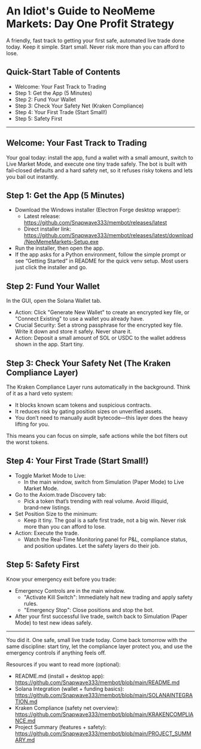 # An Idiot's Guide to NeoMeme Markets: Day One Profit Strategy

A friendly, fast track to getting your first safe, automated live trade done today. Keep it simple. Start small. Never risk more than you can afford to lose.

## Quick-Start Table of Contents

- Welcome: Your Fast Track to Trading
- Step 1: Get the App (5 Minutes)
- Step 2: Fund Your Wallet
- Step 3: Check Your Safety Net (Kraken Compliance)
- Step 4: Your First Trade (Start Small!)
- Step 5: Safety First

---

## Welcome: Your Fast Track to Trading
Your goal today: install the app, fund a wallet with a small amount, switch to Live Market Mode, and execute one tiny trade safely. The bot is built with fail‑closed defaults and a hard safety net, so it refuses risky tokens and lets you bail out instantly.

## Step 1: Get the App (5 Minutes)

- Download the Windows installer (Electron Forge desktop wrapper):
  - Latest release: https://github.com/Snapwave333/membot/releases/latest
  - Direct installer link: https://github.com/Snapwave333/membot/releases/latest/download/NeoMemeMarkets-Setup.exe
- Run the installer, then open the app.
- If the app asks for a Python environment, follow the simple prompt or see “Getting Started” in README for the quick venv setup. Most users just click the installer and go.

## Step 2: Fund Your Wallet

In the GUI, open the Solana Wallet tab.

- Action: Click "Generate New Wallet" to create an encrypted key file, or "Connect Existing" to use a wallet you already have.
- Crucial Security: Set a strong passphrase for the encrypted key file. Write it down and store it safely. Never share it.
- Action: Deposit a small amount of SOL or USDC to the wallet address shown in the app. Start tiny.

## Step 3: Check Your Safety Net (The Kraken Compliance Layer)

The Kraken Compliance Layer runs automatically in the background. Think of it as a hard veto system:

- It blocks known scam tokens and suspicious contracts.
- It reduces risk by gating position sizes on unverified assets.
- You don’t need to manually audit bytecode—this layer does the heavy lifting for you.

This means you can focus on simple, safe actions while the bot filters out the worst tokens.

## Step 4: Your First Trade (Start Small!)

- Toggle Market Mode to Live:
  - In the main window, switch from Simulation (Paper Mode) to Live Market Mode.
- Go to the Axiom.trade Discovery tab:
  - Pick a token that’s trending with real volume. Avoid illiquid, brand‑new listings.
- Set Position Size to the minimum:
  - Keep it tiny. The goal is a safe first trade, not a big win. Never risk more than you can afford to lose.
- Action: Execute the trade.
  - Watch the Real‑Time Monitoring panel for P&L, compliance status, and position updates. Let the safety layers do their job.

## Step 5: Safety First

Know your emergency exit before you trade:

- Emergency Controls are in the main window.
  - "Activate Kill Switch": Immediately halt new trading and apply safety rules.
  - "Emergency Stop": Close positions and stop the bot.
- After your first successful live trade, switch back to Simulation (Paper Mode) to test new ideas safely.

---

You did it. One safe, small live trade today. Come back tomorrow with the same discipline: start tiny, let the compliance layer protect you, and use the emergency controls if anything feels off.

Resources if you want to read more (optional):
- README.md (install + desktop app): https://github.com/Snapwave333/membot/blob/main/README.md
- Solana Integration (wallet + funding basics): https://github.com/Snapwave333/membot/blob/main/SOLANAINTEGRATION.md
- Kraken Compliance (safety net overview): https://github.com/Snapwave333/membot/blob/main/KRAKENCOMPLIANCE.md
- Project Summary (features + safety): https://github.com/Snapwave333/membot/blob/main/PROJECT_SUMMARY.md
